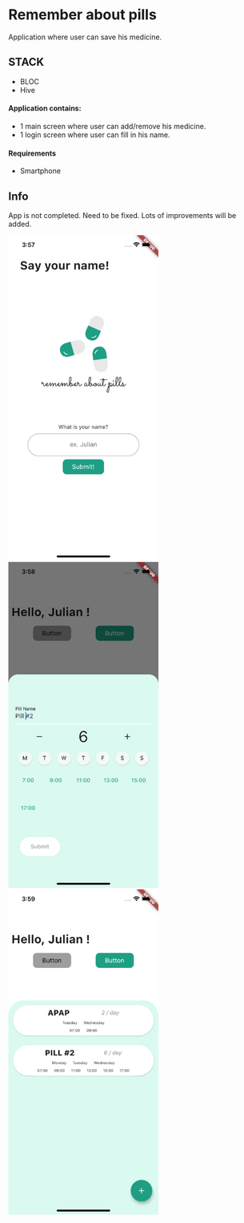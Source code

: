 # Remember about pills 

Application where user can save his medicine.



## STACK

- BLOC
- Hive

#### Application contains: 
- 1 main screen where user can add/remove his medicine.
- 1 login screen where user can fill in his name.

#### Requirements

- Smartphone

## Info
App is not completed. Need to be fixed.
Lots of improvements will be added.

<div style="margin: auto;"><img src="Screen1.png" width="300" title="Screen 1"> <img src="Screen2.png" width="300" title="Screen 2"> <img src="Screen3.png" width="300" title="Screen 3"></div>


